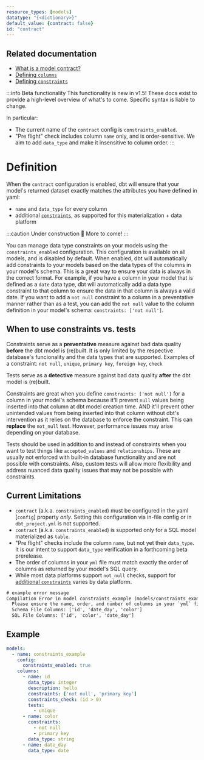 ```yaml
---
resource_types: [models]
datatype: "{<dictionary>}"
default_value: {contract: false}
id: "contract"
---
```



## Related documentation
- [What is a model contract?](publish/model-contracts)
- [Defining `columns`](resource-properties/columns)
- [Defining `constraints`](resource-properties/constraints)

<!-- TODO: move some of this content elsewhere, and update to reflect new proposed syntax -->

:::info Beta functionality
This functionality is new in v1.5! These docs exist to provide a high-level overview of what's to come. Specific syntax is liable to change.

In particular:
- The current name of the `contract` config is `constraints_enabled`.
- "Pre flight" check includes column `name` only, and is order-sensitive. We aim to add `data_type` and make it insensitive to column order.
:::

# Definition

When the `contract` configuration is enabled, dbt will ensure that your model's returned dataset exactly matches the attributes you have defined in yaml:
- `name` and `data_type` for every column
- additional [`constraints`](resource-properties/constraints), as supported for this materialization + data platform

:::caution Under construction 🚧
More to come!
:::

You can manage data type constraints on your models using the `constraints_enabled` configuration. This configuration is available on all models, and is disabled by default. When enabled, dbt will automatically add constraints to your models based on the data types of the columns in your model's schema. This is a great way to ensure your data is always in the correct format. For example, if you have a column in your model that is defined as a `date` data type, dbt will automatically add a data type constraint to that column to ensure the data in that column is always a valid date. If you want to add a `not null` constraint to a column in a preventative manner rather than as a test, you can add the `not null` value to the column definition in your model's schema: `constraints: ['not null']`.

## When to use constraints vs. tests

Constraints serve as a **preventative** measure against bad data quality **before** the dbt model is (re)built. It is only limited by the respective database's funcionality and the data types that are supported. Examples of a constraint: `not null`, `unique`, `primary key`, `foreign key`, `check`

Tests serve as a **detective** measure against bad data quality **after** the dbt model is (re)built.

Constraints are great when you define `constraints: ['not null']` for a column in your model's schema because it'll prevent `null` values being inserted into that column at dbt model creation time. AND it'll prevent other unintended values from being inserted into that column without dbt's intervention as it relies on the database to enforce the constraint. This can **replace** the `not_null` test. However, performance issues may arise depending on your database.

Tests should be used in addition to and instead of constraints when you want to test things like `accepted_values` and `relationships`. These are usually not enforced with built-in database functionality and are not possible with constraints. Also, custom tests will allow more flexibility and address nuanced data quality issues that may not be possible with constraints.

## Current Limitations

- `contract` (a.k.a. `constraints_enabled`) must be configured in the yaml [`config`] property _only_. Setting this configuration via in-file config or in `dbt_project.yml` is not supported.
- `contract` (a.k.a. `constraints_enabled`) is supported only for a SQL model materialized as `table`.
- "Pre flight" checks include the column `name`, but not yet their `data_type`. It is our intent to support `data_type` verification in a forthcoming beta prerelease.
- The order of columns in your `yml` file must match exactly the order of columns as returned by your model's SQL query.
- While most data platforms support `not_null` checks, support for [additional `constraints`](resource-properties/constraints) varies by data platform.

```txt
# example error message
Compilation Error in model constraints_example (models/constraints_examples/constraints_example.sql)
  Please ensure the name, order, and number of columns in your `yml` file match the columns in your SQL file.
  Schema File Columns: ['id', 'date_day', 'color']
  SQL File Columns: ['id', 'color', 'date_day'] 
```

## Example

<File name='models/schema.yml'>

```yml
models:
  - name: constraints_example
    config:
      constraints_enabled: true
    columns:
      - name: id
        data_type: integer
        description: hello
        constraints: ['not null', 'primary key']
        constraints_check: (id > 0)
        tests:
          - unique
      - name: color
        constraints:
          - not null
          - primary key
        data_type: string
      - name: date_day
        data_type: date
```

</File>